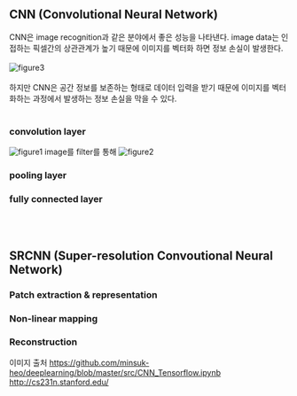 ## CNN (Convolutional Neural Network) <br>
CNN은 image recognition과 같은 분야에서 좋은 성능을 나타낸다. image data는 인접하는 픽셀간의 상관관계가 높기 때문에 이미지를 벡터화 하면 정보 손실이 발생한다. <br><br>
![figure3](https://user-images.githubusercontent.com/57740560/93092540-83a2a800-f6da-11ea-9b5d-799f213bd6cf.png) <br><br>
하지만 CNN은 공간 정보를 보존하는 형태로 데이터 입력을 받기 때문에 이미지를 벡터화하는 과정에서 발생하는 정보 손실을 막을 수 있다. <br><br>


### convolution layer <br>
![figure1](https://user-images.githubusercontent.com/57740560/93090279-818b1a00-f6d7-11ea-9eb9-eca928e4a1c2.png)
image를 filter를 통해 
![figure2](https://user-images.githubusercontent.com/57740560/93090286-82bc4700-f6d7-11ea-8e37-9e3a95117cc4.png)



### pooling layer <br>
### fully connected layer <br>



<br><br>
## SRCNN (Super-resolution Convoutional Neural Network) <br>
### Patch extraction & representation

### Non-linear mapping


### Reconstruction <br>


이미지 출처
https://github.com/minsuk-heo/deeplearning/blob/master/src/CNN_Tensorflow.ipynb
http://cs231n.stanford.edu/
